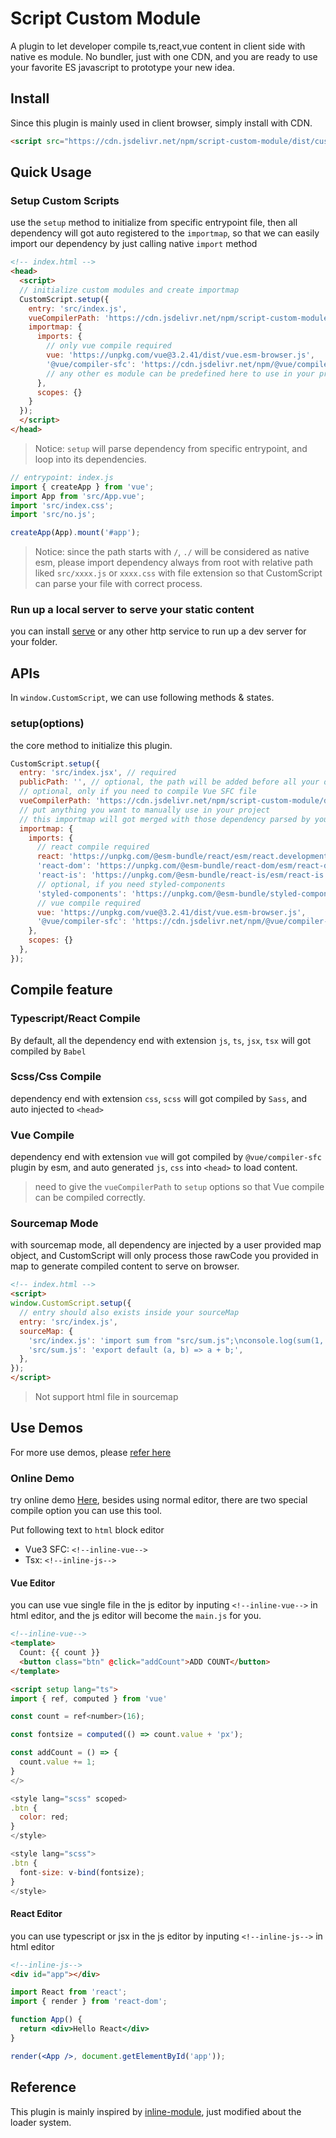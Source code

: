 # Script Custom Module

A plugin to let developer compile ts,react,vue content in client side with native es module. No  bundler, just with one CDN, and you are ready to use your favorite ES javascript to prototype your new idea.


## Install
Since this plugin is mainly used in client browser, simply install with CDN.

```html
<script src="https://cdn.jsdelivr.net/npm/script-custom-module/dist/custom-script.global.js"></script>
```


## Quick Usage

### Setup Custom Scripts
use the `setup` method to initialize from specific entrypoint file, then all dependency will got auto registered to the `importmap`, so that we can easily import our dependency by just calling native `import` method

```html
<!-- index.html -->
<head>
  <script>
  // initialize custom modules and create importmap
  CustomScript.setup({
    entry: 'src/index.js',
    vueCompilerPath: 'https://cdn.jsdelivr.net/npm/script-custom-module/dist/vue-parser.mjs',
    importmap: {
      imports: {
        // only vue compile required
        vue: 'https://unpkg.com/vue@3.2.41/dist/vue.esm-browser.js',
        '@vue/compiler-sfc': 'https://cdn.jsdelivr.net/npm/@vue/compiler-sfc@3.2.41/dist/compiler-sfc.esm-browser.js',
        // any other es module can be predefined here to use in your project
      },
      scopes: {}
    }
  });
  </script>
</head>
```

> Notice: `setup` will parse dependency from specific entrypoint, and loop into its dependencies.

```js
// entrypoint: index.js
import { createApp } from 'vue';
import App from 'src/App.vue';
import 'src/index.css';
import 'src/no.js';

createApp(App).mount('#app');
```

> Notice: since the path starts with `/`, `./` will be considered as native esm, please import dependency always from root with relative path liked `src/xxxx.js` or `xxxx.css` with file extension so that CustomScript can parse your file with correct process.

### Run up a local server to serve your static content
you can install [serve](https://www.npmjs.com/package/serve) or any other http service to run up a dev server for your folder.



## APIs
In `window.CustomScript`, we can use following methods & states.

### setup(options)
the core method to initialize this plugin.

```js
CustomScript.setup({
  entry: 'src/index.jsx', // required
  publicPath: '', // optional, the path will be added before all your dependency import except vue compiler path, default: ''
  // optional, only if you need to compile Vue SFC file
  vueCompilerPath: 'https://cdn.jsdelivr.net/npm/script-custom-module/dist/vue-parser.mjs',
  // put anything you want to manually use in your project
  // this importmap will got merged with those dependency parsed by your entry file
  importmap: {
    imports: {
      // react compile required
      react: 'https://unpkg.com/@esm-bundle/react/esm/react.development.js',
      'react-dom': 'https://unpkg.com/@esm-bundle/react-dom/esm/react-dom.development.js',
      'react-is': 'https://unpkg.com/@esm-bundle/react-is/esm/react-is.development.js',
      // optional, if you need styled-components
      'styled-components': 'https://unpkg.com/@esm-bundle/styled-components/esm/styled-components.browser.min.js',
      // vue compile required
      vue: 'https://unpkg.com/vue@3.2.41/dist/vue.esm-browser.js',
      '@vue/compiler-sfc': 'https://cdn.jsdelivr.net/npm/@vue/compiler-sfc@3.2.41/dist/compiler-sfc.esm-browser.js',
    },
    scopes: {}
  },
});
```


## Compile feature

### Typescript/React Compile
By default, all the dependency end with extension `js`, `ts`, `jsx`, `tsx` will got compiled by `Babel`

### Scss/Css Compile
dependency end with extension `css`, `scss` will got compiled by `Sass`, and auto injected to `<head>`

### Vue Compile
dependency end with extension `vue` will got compiled by `@vue/compiler-sfc` plugin by esm, and auto generated `js`, `css` into `<head>` to load content.

> need to give the `vueCompilerPath` to `setup` options so that Vue compile can be compiled correctly.

### Sourcemap Mode
with sourcemap mode, all dependency are injected by a user provided map object, and CustomScript will only process those rawCode you provided in map to generate compiled content to serve on browser.

```html
<!-- index.html -->
<script>
window.CustomScript.setup({
  // entry should also exists inside your sourceMap
  entry: 'src/index.js',
  sourceMap: {
    'src/index.js': 'import sum from "src/sum.js";\nconsole.log(sum(1, 2));',
    'src/sum.js': 'export default (a, b) => a + b;',
  },
});
</script>
```

> Not support html file in sourcemap


## Use Demos

For more use demos, please [refer here](https://github.com/johnnywang1994/custom-module/tree/master/test)

### Online Demo
try online demo [Here](https://www.maju-web.club/local), besides using normal editor, there are two special compile option you can use this tool.

Put following text to `html` block editor
- Vue3 SFC: `<!--inline-vue-->`
- Tsx: `<!--inline-js-->`

#### Vue Editor
you can use vue single file in the js editor by inputing `<!--inline-vue-->` in html editor, and the js editor will become the `main.js` for you.

```html
<!--inline-vue-->
<template>
  Count: {{ count }}
  <button class="btn" @click="addCount">ADD COUNT</button>
</template>

<script setup lang="ts">
import { ref, computed } from 'vue'

const count = ref<number>(16);

const fontsize = computed(() => count.value + 'px');

const addCount = () => {
  count.value += 1;
}
</>

<style lang="scss" scoped>
.btn {
  color: red;
}
</style>

<style lang="scss">
.btn {
  font-size: v-bind(fontsize);
}
</style>
```


#### React Editor
you can use typescript or jsx in the js editor by inputing `<!--inline-js-->` in html editor

```html
<!--inline-js-->
<div id="app"></div>
```

```jsx
import React from 'react';
import { render } from 'react-dom';

function App() {
  return <div>Hello React</div>
}

render(<App />, document.getElementById('app'));
```


## Reference

This plugin is mainly inspired by [inline-module](https://www.npmjs.com/package/inline-module), just modified about the loader system.